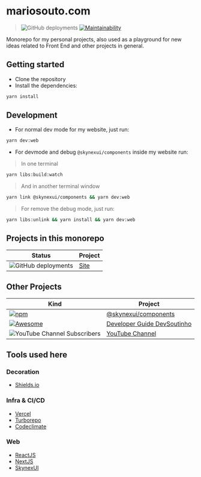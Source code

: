# mariosouto.com

> ![GitHub deployments](https://img.shields.io/github/deployments/omariosouto/mariosouto.com/Production%20%E2%80%93%20mariosouto-com?label=vercel&logo=vercel&logoColor=white) [![Maintainability](https://api.codeclimate.com/v1/badges/c2d854cddeea8f212e0e/maintainability)](https://codeclimate.com/github/omariosouto/mariosouto.com/maintainability) 

Monorepo for my personal projects, also used as a playground for new ideas related to Front End and other projects in general.

## Getting started

- Clone the repository
- Install the dependencies:

```sh
yarn install
```

## Development

- For normal dev mode for my website, just run:

```sh
yarn dev:web
```

- For devmode and debug `@skynexui/components` inside my website run:

> In one terminal

```sh
yarn libs:build:watch
```

> And in another terminal window

```sh
yarn link @skynexui/components && yarn dev:web
```

> For remove the debug mode, just run:

```sh
yarn libs:unlink && yarn install && yarn dev:web
```


## Projects in this monorepo
| Status | Project |
| --- | --- |
| ![GitHub deployments](https://img.shields.io/github/deployments/omariosouto/mariosouto.com/Production%20%E2%80%93%20mariosouto-com?label=vercel&logo=vercel&logoColor=white) | [Site](https://mariosouto.com/)  |

## Other Projects

| Kind | Project |
| --- | --- |
| [![npm](https://img.shields.io/npm/dw/@skynexui/components?color=orange&label=%40skynexui%2Fcomponents)](https://skynexui.dev) | [@skynexui/components](https://skynexui.dev) |
| [![Awesome](https://cdn.rawgit.com/sindresorhus/awesome/d7305f38d29fed78fa85652e3a63e154dd8e8829/media/badge.svg)](https://github.com/sindresorhus/awesome) | [Developer Guide DevSoutinho](https://github.com/omariosouto/awesome-dev-guide-devsoutinho) |
| ![YouTube Channel Subscribers](https://img.shields.io/youtube/channel/subscribers/UCzR2u5RWXWjUh7CwLSvbitA?style=social) | [YouTube Channel](https://youtube.com/c/DevSoutinho) |

## Tools used here

### Decoration
- [Shields.io](https://shields.io)

### Infra & CI/CD
- [Vercel](http://vercel.com/home)
- [Turborepo](https://turborepo.org)
- [Codeclimate](https://codeclimate.com/github/omariosouto/mariosouto.com)

### Web
- [ReactJS](https://pt-br.reactjs.org)
- [NextJS](https://nextjs.org)
- [SkynexUI](https://skynexui.dev)
